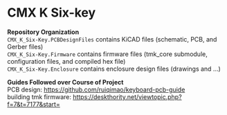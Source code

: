 # CMX K Six-key
**Repository Organization**  
`CMX_K_Six-Key.PCBDesignFiles` contains KiCAD files (schematic, PCB, and Gerber files)  
`CMX_K_Six-Key.Firmware` contains firmware files (tmk_core submodule, configuration files, and compiled hex file)  
`CMX_K_Six-Key.Enclosure` contains enclosure design files (drawings and ...)  

**Guides Followed over Course of Project**  
PCB design: https://github.com/ruiqimao/keyboard-pcb-guide  
building tmk firmware: https://deskthority.net/viewtopic.php?f=7&t=7177&start=
